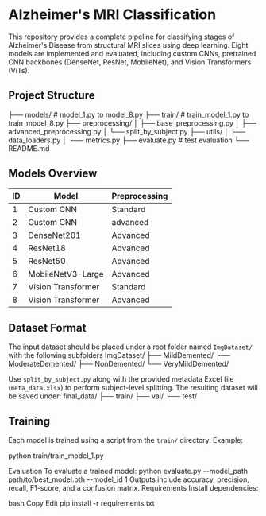 # Alzheimer's MRI Classification

This repository provides a complete pipeline for classifying stages of Alzheimer's Disease from structural MRI slices using deep learning. Eight models are implemented and evaluated, including custom CNNs, pretrained CNN backbones (DenseNet, ResNet, MobileNet), and Vision Transformers (ViTs).

## Project Structure

├── models/ # model_1.py to model_8.py
├── train/ # train_model_1.py to train_model_8.py
├── preprocessing/
│ ├── base_preprocessing.py
│ ├── advanced_preprocessing.py
│ └── split_by_subject.py
├── utils/
│ ├── data_loaders.py
│ └── metrics.py
├── evaluate.py # test evaluation
└── README.md

## Models Overview

| ID | Model             | Preprocessing                       |
|----|-------------------|-------------------------------------|
| 1  | Custom CNN        | Standard                            |
| 2  | Custom CNN        |advanced |
| 3  | DenseNet201       | Advanced                            |
| 4  | ResNet18       | Advanced                            |
| 5  | ResNet50  | Advanced                            |
| 6  | MobileNetV3-Large | Advanced                            |
| 7  | Vision Transformer| Standard                            |
| 8  | Vision Transformer| Advanced                            |

## Dataset Format

The input dataset should be placed under a root folder named `ImgDataset/` with the following subfolders
ImgDataset/
├── MildDemented/
├── ModerateDemented/
├── NonDemented/
└── VeryMildDemented/


Use `split_by_subject.py` along with the provided metadata Excel file (`meta_data.xlsx`) to perform subject-level splitting. The resulting dataset will be saved under:
final_data/
├── train/
├── val/
└── test/


## Training

Each model is trained using a script from the `train/` directory. Example:

python train/train_model_1.py


Evaluation
To evaluate a trained model:
python evaluate.py --model_path path/to/best_model.pth --model_id 1
Outputs include accuracy, precision, recall, F1-score, and a confusion matrix.
Requirements
Install dependencies:

bash
Copy
Edit
pip install -r requirements.txt
